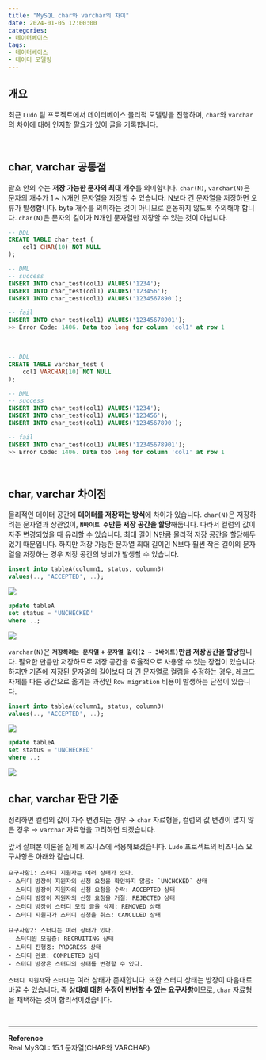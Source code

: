 ```yaml
---
title: "MySQL char와 varchar의 차이"
date: 2024-01-05 12:00:00
categories:
- 데이터베이스
tags:
- 데이터베이스
- 데이터 모델링
---
```


## 개요
최근 `Ludo` 팀 프로젝트에서 데이터베이스 물리적 모델링을 진행하며, `char`와 `varchar`의 차이에 대해 인지할 팔요가 있어 글을 기록합니다.

<br>


## char, varchar 공통점
괄호 안의 수는 **저장 가능한 문자의 최대 개수**를 의미합니다. `char(N)`, `varchar(N)`은 문자의 개수가 1 ~ N개인 문자열을 저장할 수 있습니다. N보다 긴 문자열을 저장하면 오류가 발생합니다. byte 개수를 의미하는 것이 아니므로 혼동하지 않도록 주의해야 합니다. `char(N)`은 문자의 길이가 N개인 문자열만 저장할 수 있는 것이 아닙니다.


``` sql
-- DDL
CREATE TABLE char_test (
	col1 CHAR(10) NOT NULL
);

-- DML
-- success
INSERT INTO char_test(col1) VALUES('1234');
INSERT INTO char_test(col1) VALUES('123456');
INSERT INTO char_test(col1) VALUES('1234567890');

-- fail
INSERT INTO char_test(col1) VALUES('12345678901');
>> Error Code: 1406. Data too long for column 'col1' at row 1
```

<br>

```sql
-- DDL
CREATE TABLE varchar_test (
	col1 VARCHAR(10) NOT NULL
);

-- DML
-- success
INSERT INTO char_test(col1) VALUES('1234');
INSERT INTO char_test(col1) VALUES('123456');
INSERT INTO char_test(col1) VALUES('1234567890');

-- fail
INSERT INTO char_test(col1) VALUES('12345678901');
>> Error Code: 1406. Data too long for column 'col1' at row 1
```

<br>

## char, varchar 차이점
물리적인 데이터 공간에 **데이터를 저장하는 방식**에 차이가 있습니다. `char(N)`은 저장하려는 문자열과 상관없이, **`N바이트 수`만큼 저장 공간을 할당**해둡니다. 따라서 컬럼의 값이 자주 변경되었을 때 유리할 수 있습니다. 최대 길이 N만큼 물리적 저장 공간을 할당해두었기 때문입니다. 하지만 저장 가능한 문자열 최대 길이인 N보다 훨씬 작은 길이의 문자열을 저장하는 경우 저장 공간의 낭비가 발생할 수 있습니다.

```sql
insert into tableA(column1, status, column3)
values(.., 'ACCEPTED', ..);
```

<img src = "https://github.com/user-attachments/assets/f0ae571b-3693-41fe-a5c3-88f4e49475a5">

```sql
update tableA
set status = 'UNCHECKED'
where ..;
```

<img src = "https://github.com/user-attachments/assets/5e47cbe6-0af4-4004-92d1-df91423fa845">

<br>

`varchar(N)`은 **`저장하려는 문자열` + `문자열 길이(2 ~ 3바이트)`만큼 저장공간을 할당**합니다. 필요한 만큼만 저장하므로 저장 공간을 효율적으로 사용할 수 있는 장점이 있습니다. 하지만 기존에 저장된 문자열의 길이보다 더 긴 문자열로 컬럼을 수정하는 경우, 레코드 자체를 다른 공간으로 옮기는 과정인 `Row migration` 비용이 발생하는 단점이 있습니다.

```sql
insert into tableA(column1, status, column3)
values(.., 'ACCEPTED', ..);
```

<img src = "https://github.com/user-attachments/assets/31ae5cec-5549-4c2b-ae45-66275b4f904e">

```sql
update tableA
set status = 'UNCHECKED'
where ..;
```

<img src = "https://github.com/user-attachments/assets/6bb10487-b193-4a65-8d68-ca399bb78699">


<br>

## char, varchar 판단 기준
정리하면 컬럼의 값이 자주 변경되는 경우 → `char` 자료형을, 컬럼의 값 변경이 많지 않은 경우 → `varchar` 자료형을 고려하면 되겠습니다.

앞서 살펴본 이론을 실제 비즈니스에 적용해보겠습니다. `Ludo` 프로젝트의 비즈니스 요구사항은 아래와 같습니다.

```
요구사항1: 스터디 지원자는 여러 상태가 있다.
- 스터디 방장이 지원자의 신청 요청을 확인하지 않음: `UNCHCKED` 상태
- 스터디 방장이 지원자의 신청 요청을 수락: ACCEPTED 상태
- 스터디 방장이 지원자의 신청 요청을 거절: REJECTED 상태
- 스터디 방장이 스터디 모집 글을 삭제: REMOVED 상태
- 스터디 지원자가 스터디 신청을 취소: CANCLLED 상태

요구사항2: 스터디는 여러 상태가 있다.
- 스터디원 모집중: RECRUITING 상태
- 스터디 진행중: PROGRESS 상태
- 스터디 완료: COMPLETED 상태
- 스터디 방장은 스터디의 상태를 변경할 수 있다.
```

`스터디 지원자`와 `스터디`는 여러 상태가 존재합니다. 또한 스터디 상태는 방장이 마음대로 바꿀 수 있습니다. 즉 **상태에 대한 수정이 빈번할 수 있는 요구사항**이므로, `char` 자료형을 채택하는 것이 합리적이겠습니다.

<br>

---
**Reference**  
Real MySQL: 15.1 문자열(CHAR와 VARCHAR)
